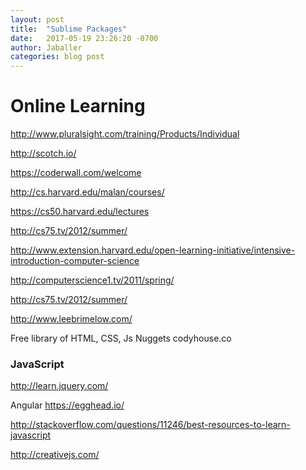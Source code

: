 ```yaml
---
layout: post
title:  "Sublime Packages"
date:   2017-05-19 23:26:20 -0700
author: Jaballer
categories: blog post
---
```


# Online Learning

http://www.pluralsight.com/training/Products/Individual 

http://scotch.io/ 

https://coderwall.com/welcome 
 
http://cs.harvard.edu/malan/courses/ 

https://cs50.harvard.edu/lectures 

http://cs75.tv/2012/summer/ 

http://www.extension.harvard.edu/open-learning-initiative/intensive-introduction-computer-science 

http://computerscience1.tv/2011/spring/ 

http://cs75.tv/2012/summer/ 

http://www.leebrimelow.com/  

Free library of HTML, CSS, Js Nuggets
codyhouse.co


### JavaScript

http://learn.jquery.com/  

Angular
https://egghead.io/  

http://stackoverflow.com/questions/11246/best-resources-to-learn-javascript  

http://creativejs.com/  